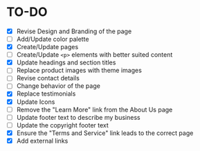 # TO-DO

- [x] Revise Design and Branding of the page
- [ ] Add/Update color palette
- [x] Create/Update pages
- [ ] Create/Update `<p>` elements with better suited content
- [x] Update headings and section titles
- [ ] Replace product images with theme images
- [ ] Revise contact details
- [ ] Change behavior of the page
- [x] Replace testimonials
- [x] Update Icons
- [ ] Remove the "Learn More" link from the About Us page
- [ ] Update footer text to describe my business
- [ ] Update the copyright footer text
- [x] Ensure the "Terms and Service" link leads to the correct page
- [x] Add external links